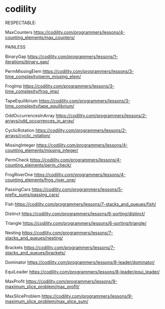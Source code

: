 # codility


RESPECTABLE:

MaxCounters
https://codility.com/programmers/lessons/4-counting_elements/max_counters/







PAINLESS

BinaryGap
https://codility.com/programmers/lessons/1-iterations/binary_gap/

PermMissingElem
https://codility.com/programmers/lessons/3-time_complexity/perm_missing_elem/

FrogImp
https://codility.com/programmers/lessons/3-time_complexity/frog_jmp/

TapeEquilibrium
https://codility.com/programmers/lessons/3-time_complexity/tape_equilibrium/

OddOccurrenceslnArray
https://codility.com/programmers/lessons/2-arrays/odd_occurrences_in_array/

CyclicRotation
https://codility.com/programmers/lessons/2-arrays/cyclic_rotation/

MissingInteger
https://codility.com/programmers/lessons/4-counting_elements/missing_integer/

PermCheck
https://codility.com/programmers/lessons/4-counting_elements/perm_check/

FrogRiverOne
https://codility.com/programmers/lessons/4-counting_elements/frog_river_one/

PassingCars
https://codility.com/programmers/lessons/5-prefix_sums/passing_cars/

Fish
https://codility.com/programmers/lessons/7-stacks_and_queues/fish/

Distinct
https://codility.com/programmers/lessons/6-sorting/distinct/

Triangle
https://codility.com/programmers/lessons/6-sorting/triangle/

Nesting
https://codility.com/programmers/lessons/7-stacks_and_queues/nesting/

Brackets
https://codility.com/programmers/lessons/7-stacks_and_queues/brackets/

Dominator
https://codility.com/programmers/lessons/8-leader/dominator/

EquiLeader
https://codility.com/programmers/lessons/8-leader/equi_leader/

MaxProfit
https://codility.com/programmers/lessons/9-maximum_slice_problem/max_profit/

MaxSliceProblem
https://codility.com/programmers/lessons/9-maximum_slice_problem/max_slice_sum/